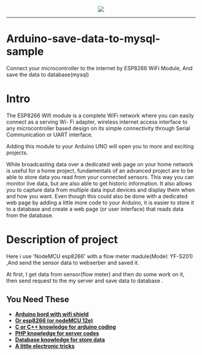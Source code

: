 <p align="center"><img src="https://www.robotics.org.za/image/cache/catalog/generic/NODEMCU/NODEMCU-000-500x500.jpg"></p>
<hr>


# Arduino-save-data-to-mysql-sample
Connect your microcontroller to the internet by  ESP8266 WiFi Module, And save the data to database(mysql) 

# Intro 

The ESP8266 Wifi module is a complete Wi­Fi network where you can easily connect as a serving Wi- Fi adapter, wireless internet access interface to any microcontroller­ based design on its simple connectivity through Serial Communication or UART interface.

Adding this module to your Arduino UNO will open you to more and exciting projects.

While broadcasting data over a dedicated web page on your home network is useful for a home project,
fundamentals of an advanced project are to be able to store data you read from your connected sensors. 
This way you can monitor live data, but are also able to get historic information. 
It also allows you to capture data from multiple data input devices and display them when and how you want.
Even though this could also be done with a dedicated web page by adding a little more code to your Arduino,
it is easier to store it to a database and create a web page (or user interface) that reads data from the database.


# Description of project
Here i use 'NodeMCU esp8266' with a flow meter madule(Model: YF-S201) ,And send the sensor data to webserber and saved it.

At first, I get data from sensor(flow meter) and then do some work on it, then send request to the my server and save data
to database .

## You Need These


- **[Arduino bord with wifi shield](https://www.arduino.cc/)**
- **[Or esp8266 (or nodeMCU 12e)](https://en.wikipedia.org/wiki/NodeMCU)**
- **[C or C++ knowledge for arduino coding](https://www.tutorialspoint.com/cplusplus/index.htm)**
- **[PHP knowledge for server codes](http://www.php.net/)**
- **[Database knowledge for store data](https://www.mysql.com/)**
- **[A little electronic tricks](https://circuits.io/lab/)**
